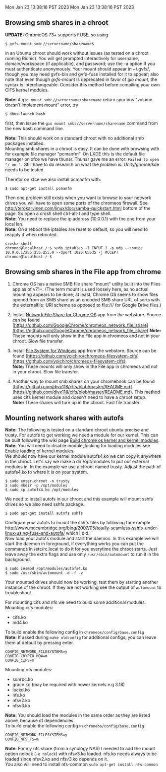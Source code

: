 Mon Jan 23 13:38:16 PST 2023
Mon Jan 23 13:38:16 PST 2023
## Browsing smb shares in a chroot

**UPDATE:** ChromeOS 73+ supports FUSE, so using 
```
$ gvfs-mount smb://servername/sharename$
```
in an Ubuntu chroot should work without issues (as tested on a chroot running Bionic). You will get prompted interactively for username, domain/workspace (if applicable), and password; use the -a option if you must authenticate anonymously. Your mount should appear in ~/.gvfs/, though you may need gvfs-bin and gvfs-fuse installed for it to appear; also note that even though _gvfs-mount_ is deprecated in favor of _gio mount_, the syntax is interchangeable. Consider this method before compiling your own CIFS kernel modules.

**Note:** if `gio mount smb://servername/sharename` return spurious "volume doesn’t implement mount" error, try 
```
$ dbus-launch bash
```
first, then issue the `gio mount smb://servername/sharename` command from the new bash command line.

**Note:** This should work on a standard chroot with no additional smb packages installed.  
Mounting smb shares in a chroot is easy. It can be done with browsing with for example file manager "pcmanfm". On LXDE this is the default file manager on xfce we have thunar.
Thunar gave me an error: `Failed to open "/ on ".` Still have to do research on what the problem is.
Unity/gnome/kde needs to be tested.  
 
Therefor on xfce we also install pcmanfm with:
```
$ sudo apt-get install pcmanfm
```
Then one problem still exists when you want to browse to your network drives you will have to open some ports of the chromeos firewall. See http://terokarvinen.com/linux/doc/samba-quickstart.html bottom of the page.
So open a crosh shell ctrl-alt-t and type shell.  
**Note:** You need to replace the ip address (10.0.0.1) with the one from your local lan.  
**Note:** On a reboot the iptables are reset to default, so you will need to reapply it when rebooted.

```
crosh> shell
chronos@localhost / $ sudo iptables -I INPUT 1 -p udp --source 10.0.0.1/255.255.255.0 --dport 1025:65535 -j ACCEPT
chronos@localhost / $ 
```

## Browsing smb shares in the File app from chrome

1. Chrome OS has a native SMB file share "mount" utility built into the Files app as of v71+. (The term mount is used loosely here, as no actual mounting appears to be done; at least, Chrome OS seems to show files opened from an SMB share as an encoded SMB share URL of sorts with the externalfile: URI scheme as opposed to file:/// for Google Drive files.)

2. Install [Network File Share for Chrome OS]( https://chrome.google.com/webstore/detail/network-file-share-for-ch/ndjpildffkeodjdaeebdhnncfhopkajk) app from the webstore. Source can be found [https://github.com/GoogleChrome/chromeos_network_file_share](https://github.com/GoogleChrome/chromeos_network_file_share)
**Note:** These mounts will only show in the File app in chromeos and not in your chroot. Slow file transfer.

3. Install [File System for Windows](https://chrome.google.com/webstore/detail/file-system-for-windows/mfhnnfciefdpolbelmfkpmhhmlkehbdf?utm_source=chrome-app-launcher-search) app from the webstore. Source can be found [https://github.com/yoichiro/chromeos-filesystem-cifs](https://github.com/yoichiro/chromeos-filesystem-cifs).  
**Note:** These mounts will only show in the File app in chromeos and not in your chroot. Slow file transfer.

4. Another way to mount smb shares on your chromebook can be found [https://github.com/divx118/cifs/blob/master/README.md](https://github.com/divx118/cifs/blob/master/README.md). This method uses cifs kernel module and doesn't need to have a chroot setup.  
**Note:** These shares will turn up in the chroot. Fast file transfer.

## Mounting network shares with autofs

**Note:** The following is tested on a standard chroot ubuntu precise and trusty.
For autofs to get working we need a module for our kernel. This can be built following the wiki page [Build chrome os kernel and kernel modules](https://github.com/dnschneid/crouton/wiki/Build-chrome-os-kernel-and-kernel-modules).  
**Note:** You will need to disable module_locking for loading modules see [Enable loading of kernel modules](https://github.com/dnschneid/crouton/wiki/Build-chrome-os-kernel-and-kernel-modules#enable-loading-of-kernel-modules).  
We should now have our kernel module autofs4.ko we can copy it anywhere in the chroot. Let's say we make a dir /opt/modules to put our external modules in. In the example we use a chroot named trusty. Adjust the path of autofs4.ko to where it is on your system.
```
$ sudo enter-chroot -n trusty
$ sudo mkdir -p /opt/modules
$ sudo cp autofs4.ko /opt/modules
```
We need to install autofs in our chroot and this example will mount sshfs drives so we also need sshfs package.
```
$ sudo apt-get install autofs sshfs
```
Configure your autofs to mount the sshfs files by following for example http://www.mccambridge.org/blog/2007/05/totally-seamless-sshfs-under-linux-using-fuse-and-autofs/ which I did.  
Now load your autofs module and start the daemon. In this example we will start the daemon in foreground, if everything works you can put the commands in /etc/rc.local to do it for you everytime the chroot starts. Just leave away the extra flags and use only `/usr/sbin/automount` to run it in the background.
```
$ sudo insmod /opt/modules/autofs4.ko
$ sudo /usr/sbin/automount -d -f -v
```
Your mounted drives should now be working, test them by starting another instance of the chroot. If they are not working see the output of `automount` to troubleshoot.

For mounting cifs and nfs we need to build some additional modules.  
Mounting cifs modules:
 * cifs.ko
 * md4.ko

To build enable the following config in `chromeos/config/base.config`      
**Note:** If asked during `make oldconfig` for additional configs, you can leave them at default by pressing enter. 
```
CONFIG_NETWORK_FILESYSTEMS=y
CONFIG_CRYPTO_MD4=m
CONFIG_CIFS=m
```

Mounting nfs modules:
 * sunrpc.ko
 * grace.ko (may be required with newer kernels e.g 3.18)
 * lockd.ko
 * nfs.ko
 * nfsv2.ko
 * nfsv3.ko

**Note:** You should load the modules in the same order as they are listed above, because of dependencies.  
To build enable the following config in `chromeos/config/base.config`
```
CONFIG_NETWORK_FILESYSTEMS=y
CONFIG_NFS_FS=m
```

**Note:** For my nfs share (from a synology NAS) I needed to add the mount option nolock (`-o nolock`) with nfsv3.ko loaded. nfs.ko needs always to be loaded since nfsv2.ko and nfsv3.ko depends on it.  
You also will need to install nfs-common `sudo apt-get install nfs-common`